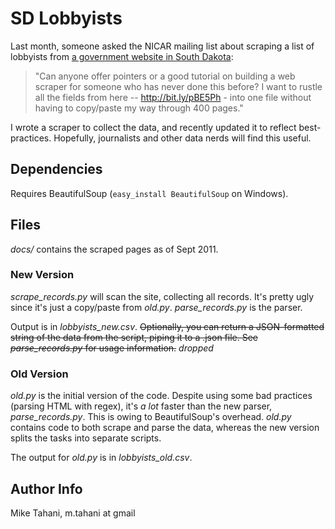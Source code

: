 # SD Lobbyists

Last month, someone asked the NICAR mailing list about scraping a list of lobbyists from [a government website in South Dakota](http://apps.sd.gov/applications/ST12ODRS/LobbyistViewlist.asp):

> "Can anyone offer pointers or a good tutorial on building a web scraper for someone who has never done this before? I want to rustle all the fields from here -- http://bit.ly/pBE5Ph - into one file without having to copy/paste my way through 400 pages."

I wrote a scraper to collect the data, and recently updated it to reflect best-practices. Hopefully, journalists and other data nerds will find this useful.

## Dependencies

Requires BeautifulSoup (`easy_install BeautifulSoup` on Windows).

## Files

*docs/* contains the scraped pages as of Sept 2011.

### New Version

*scrape_records.py* will scan the site, collecting all records. It's pretty ugly since it's just a copy/paste from *old.py*. *parse_records.py* is the parser.

Output is in *lobbyists_new.csv*. <del>Optionally, you can return a JSON-formatted string of the data from the script, piping it to a .json file. See *parse_records.py* for usage information.</del> *dropped*

### Old Version
*old.py* is the initial version of the code. Despite using some bad practices (parsing HTML with regex), it's _a lot_ faster than the new parser, *parse_records.py*. This is owing to BeautifulSoup's overhead. *old.py* contains code to both scrape and parse the data, whereas the new version splits the tasks into separate scripts.

The output for *old.py* is in *lobbyists_old.csv*.

## Author Info
Mike Tahani, m.tahani at gmail